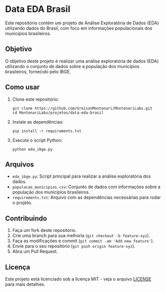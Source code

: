 
# Data EDA Brasil

Este repositório contém um projeto de Análise Exploratória de Dados (EDA) utilizando dados do Brasil, com foco em informações populacionais dos municípios brasileiros.

## Objetivo

O objetivo deste projeto é realizar uma análise exploratória de dados (EDA) utilizando o conjunto de dados sobre a população dos municípios brasileiros, fornecido pelo IBGE.

## Como usar

1. Clone este repositório:
   ```
   git clone https://github.com/GreisonMontenari/MontenariLabs.git
   cd MontenariLabs/projetos/data-eda-brasil
   ```

2. Instale as dependências:
   ```
   pip install -r requirements.txt
   ```

3. Execute o script Python:
   ```
   python eda_ibge.py
   ```

## Arquivos

- `eda_ibge.py`: Script principal para realizar a análise exploratória dos dados.
- `populacao_municipios.csv`: Conjunto de dados com informações sobre a população dos municípios brasileiros.
- `requirements.txt`: Arquivo com as dependências necessárias para rodar o projeto.

## Contribuindo

1. Faça um fork deste repositório.
2. Crie uma branch para sua melhoria (`git checkout -b feature-xyz`).
3. Faça as modificações e commit (`git commit -am 'Add new feature'`).
4. Envie para o seu repositório (`git push origin feature-xyz`).
5. Abra um Pull Request.

## Licença

Este projeto está licenciado sob a licença MIT - veja o arquivo [LICENSE](LICENSE) para mais detalhes.
